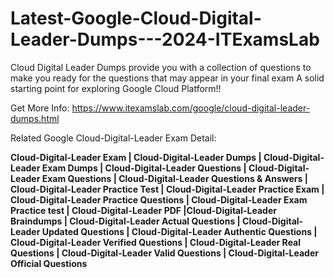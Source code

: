 # Latest-Google-Cloud-Digital-Leader-Dumps---2024-ITExamsLab
 Cloud Digital Leader Dumps provide you with a collection of questions to make you ready for the questions that may appear in your final exam 
A solid starting point for exploring Google Cloud Platform!!

Get More Info: https://www.itexamslab.com/google/cloud-digital-leader-dumps.html

Related Google Cloud-Digital-Leader Exam Detail:

**Cloud-Digital-Leader Exam | Cloud-Digital-Leader Dumps | Cloud-Digital-Leader Exam Dumps | Cloud-Digital-Leader Questions | Cloud-Digital-Leader Exam Questions | Cloud-Digital-Leader Questions & Answers | Cloud-Digital-Leader Practice Test | Cloud-Digital-Leader Practice Exam | Cloud-Digital-Leader Practice Questions | Cloud-Digital-Leader Exam Practice test | Cloud-Digital-Leader PDF |Cloud-Digital-Leader Braindumps | Cloud-Digital-Leader Actual Questions | Cloud-Digital-Leader Updated Questions | Cloud-Digital-Leader Authentic Questions | Cloud-Digital-Leader Verified Questions | Cloud-Digital-Leader Real Questions | Cloud-Digital-Leader Valid Questions | Cloud-Digital-Leader Official Questions**
